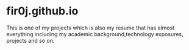 # fir0j.github.io
This is one of my projects which is also my resume that has almost everything including my academic background,technology exposures, projects and so on.
